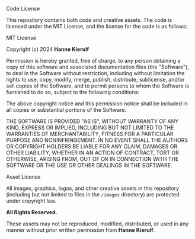 Code License

This repository contains both code and creative assets. The code is licensed under the MIT License, and the license for the code is as follows:

MIT License

Copyright (c) 2024 **Hanne Kierulf**

Permission is hereby granted, free of charge, to any person obtaining a copy of this software and associated documentation files (the "Software"), to deal in the Software without restriction, including without limitation the rights to use, copy, modify, merge, publish, distribute, sublicense, and/or sell copies of the Software, and to permit persons to whom the Software is furnished to do so, subject to the following conditions:

The above copyright notice and this permission notice shall be included in all copies or substantial portions of the Software.

THE SOFTWARE IS PROVIDED "AS IS", WITHOUT WARRANTY OF ANY KIND, EXPRESS OR IMPLIED, INCLUDING BUT NOT LIMITED TO THE WARRANTIES OF MERCHANTABILITY, FITNESS FOR A PARTICULAR PURPOSE AND NONINFRINGEMENT. IN NO EVENT SHALL THE AUTHORS OR COPYRIGHT HOLDERS BE LIABLE FOR ANY CLAIM, DAMAGES OR OTHER LIABILITY, WHETHER IN AN ACTION OF CONTRACT, TORT OR OTHERWISE, ARISING FROM, OUT OF OR IN CONNECTION WITH THE SOFTWARE OR THE USE OR OTHER DEALINGS IN THE SOFTWARE.

Asset License

All images, graphics, logos, and other creative assets in this repository (including but not limited to files in the `/images` directory) are protected under copyright law. 

**All Rights Reserved.**

These assets may not be reproduced, modified, distributed, or used in any manner without prior written permission from **Hanne Kierulf**.
